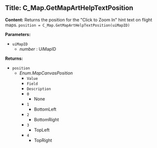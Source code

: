 ## Title: C_Map.GetMapArtHelpTextPosition

**Content:**
Returns the position for the "Click to Zoom In" hint text on flight maps.
`position = C_Map.GetMapArtHelpTextPosition(uiMapID)`

**Parameters:**
- `uiMapID`
  - *number* : UiMapID

**Returns:**
- `position`
  - *Enum.MapCanvasPosition*
    - `Value`
    - `Field`
    - `Description`
    - `0`
      - None
    - `1`
      - BottomLeft
    - `2`
      - BottomRight
    - `3`
      - TopLeft
    - `4`
      - TopRight